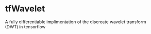 # tfWavelet
A fully differentiable implimentation of the discreate wavelet transform (DWT) in tensorflow 


